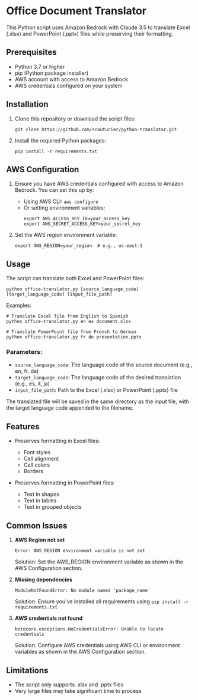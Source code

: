 # Office Document Translator

This Python script uses Amazon Bedrock with Claude 3.5 to translate Excel (.xlsx) and PowerPoint (.pptx) files while preserving their formatting.

## Prerequisites

- Python 3.7 or higher
- pip (Python package installer)
- AWS account with access to Amazon Bedrock
- AWS credentials configured on your system

## Installation

1. Clone this repository or download the script files:
   ```
   git clone https://github.com/scouturier/python-translator.git
   ```

2. Install the required Python packages:
   ```
   pip install -r requirements.txt
   ```

## AWS Configuration

1. Ensure you have AWS credentials configured with access to Amazon Bedrock. You can set this up by:
   - Using AWS CLI: `aws configure`
   - Or setting environment variables:
     ```
     export AWS_ACCESS_KEY_ID=your_access_key
     export AWS_SECRET_ACCESS_KEY=your_secret_key
     ```

2. Set the AWS region environment variable:
   ```
   export AWS_REGION=your_region  # e.g., us-east-1
   ```

## Usage

The script can translate both Excel and PowerPoint files:

```
python office-translator.py [source_language_code] [target_language_code] [input_file_path]
```

Examples:
```
# Translate Excel file from English to Spanish
python office-translator.py en es document.xlsx

# Translate PowerPoint file from French to German
python office-translator.py fr de presentation.pptx
```

### Parameters:
- `source_language_code`: The language code of the source document (e.g., en, fr, de)
- `target_language_code`: The language code of the desired translation (e.g., es, it, ja)
- `input_file_path`: Path to the Excel (.xlsx) or PowerPoint (.pptx) file

The translated file will be saved in the same directory as the input file, with the target language code appended to the filename.

## Features

- Preserves formatting in Excel files:
  - Font styles
  - Cell alignment
  - Cell colors
  - Borders

- Preserves formatting in PowerPoint files:
  - Text in shapes
  - Text in tables
  - Text in grouped objects

## Common Issues

1. **AWS Region not set**
   ```
   Error: AWS_REGION environment variable is not set
   ```
   Solution: Set the AWS_REGION environment variable as shown in the AWS Configuration section.

2. **Missing dependencies**
   ```
   ModuleNotFoundError: No module named 'package_name'
   ```
   Solution: Ensure you've installed all requirements using `pip install -r requirements.txt`

3. **AWS credentials not found**
   ```
   botocore.exceptions.NoCredentialsError: Unable to locate credentials
   ```
   Solution: Configure AWS credentials using AWS CLI or environment variables as shown in the AWS Configuration section.

## Limitations

- The script only supports .xlsx and .pptx files
- Very large files may take significant time to process
